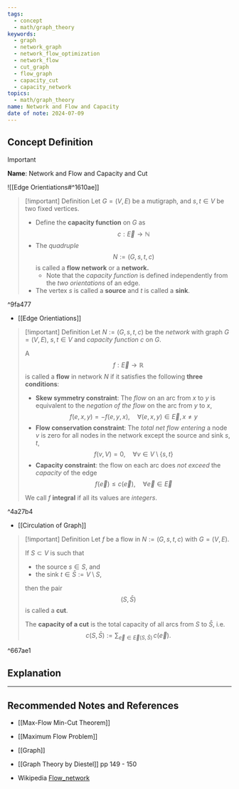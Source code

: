 ```yaml
---
tags:
  - concept
  - math/graph_theory
keywords:
  - graph
  - network_graph
  - network_flow_optimization
  - network_flow
  - cut_graph
  - flow_graph
  - capacity_cut
  - capacity_network
topics:
  - math/graph_theory
name: Network and Flow and Capacity
date of note: 2024-07-09
---
```


## Concept Definition

>[!important]
>**Name**: Network and Flow and Capacity and Cut

![[Edge Orientiations#^1610ae]]

>[!important] Definition
>Let $G = (V, E)$ be a mutigraph, and $s,t\in V$ be two fixed vertices. 
>- Define the **capacity function** on $G$ as $$c: \overrightarrow{E} \to \mathbb{N}$$  
>- The *quadruple* $$N := (G, s,t, c)$$ is called a **flow network** or a **network.** 
>	- Note that the *capacity function* is defined independently from the *two orientations* of an edge.
>- The vertex $s$ is called a **source** and $t$ is called a **sink**.

^9fa477

- [[Edge Orientiations]]

>[!important] Definition
>Let $N := (G, s,t, c)$ be the *network* with graph $G = (V, E)$, $s,t\in V$ and *capacity function* $c$ on $G$.
>
>A  $$f: \overrightarrow{E} \rightarrow \mathbb{R}$$ is called a **flow** in network $N$ if it satisfies the following **three conditions**:
>- **Skew symmetry constraint**: The *flow* on an arc from $x$ to $y$ is equivalent to the *negation of the flow* on the arc from $y$ to $x$, $$f(e, x, y) = - f(e, y, x), \quad \forall (e,x, y)\in \overrightarrow{E},\, x\neq y$$
>- **Flow conservation constraint**: The *total net flow* *entering* a node $v$ is zero for all nodes in the network except the source and sink $s,t$, $$f(v, V) = 0,\quad \forall v\in V \setminus \{ s, t \}$$
>- **Capacity constraint**: the flow on each arc does *not exceed* the *capacity* of the edge $$f(\overrightarrow{e}) \le c(\overrightarrow{e}), \quad \forall \overrightarrow{e} \in \overrightarrow{E}$$
>  
>We call $f$ **integral** if all its values are *integers*.  

^4a27b4

- [[Circulation of Graph]]

>[!important] Definition
>Let $f$ be a flow in $N := (G, s,t,c)$ with $G = (V, E)$. 
>
>If $S \subset V$ is such that 
>- the source $s\in S$, and 
>- the sink $t\in \bar{S} := V \setminus S$, 
>
>then the pair $$(S, \bar{S})$$ is called a **cut**.
>
>The **capacity of a cut** is the total capacity of all arcs from $S$ to $\bar{S}$, i.e. $$c(S, \bar S) := \sum_{\overrightarrow{e} \in \overrightarrow{E}(S, \bar{S})}\,c(\overrightarrow{e}).$$

^667ae1



## Explanation





-----------
##  Recommended Notes and References


- [[Max-Flow Min-Cut Theorem]]
- [[Maximum Flow Problem]]
- [[Graph]]

- [[Graph Theory by Diestel]] pp 149 - 150
- Wikipedia [Flow_network](https://en.wikipedia.org/wiki/Flow_network)